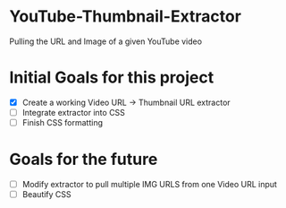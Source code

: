# YouTube-Thumbnail-Extractor

Pulling the URL and Image of a given YouTube video

# Initial Goals for this project

- [x] Create a working Video URL -> Thumbnail URL extractor
- [ ] Integrate extractor into CSS
- [ ] Finish CSS formatting

# Goals for the future

- [ ] Modify extractor to pull multiple IMG URLS from one Video URL input
- [ ] Beautify CSS  
